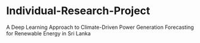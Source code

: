 # Individual-Research-Project
A Deep Learning Approach to Climate-Driven Power Generation Forecasting for Renewable Energy in Sri Lanka
